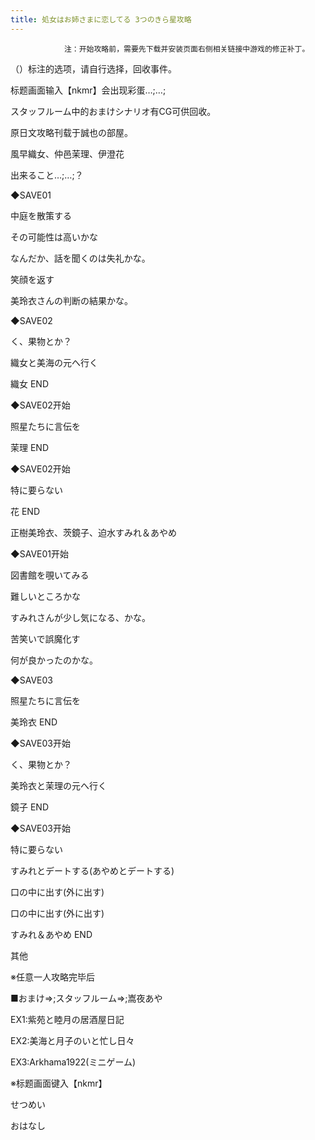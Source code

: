 ```yaml
---
title: 処女はお姉さまに恋してる 3つのきら星攻略
---
```


                注：开始攻略前，需要先下载并安装页面右侧相关链接中游戏的修正补丁。

（）标注的选项，请自行选择，回收事件。

标题画面输入【nkmr】会出现彩蛋…;…;

スタッフルーム中的おまけシナリオ有CG可供回收。

原日文攻略刊载于誠也の部屋。



風早織女、仲邑茉理、伊澄花



出来ること…;…;？

◆SAVE01

中庭を散策する

その可能性は高いかな

なんだか、話を聞くのは失礼かな。

笑顔を返す

美玲衣さんの判断の結果かな。

◆SAVE02

く、果物とか？

織女と美海の元へ行く



織女 END



◆SAVE02开始

照星たちに言伝を



茉理 END



◆SAVE02开始

特に要らない



花 END



正樹美玲衣、茨鏡子、迫水すみれ＆あやめ



◆SAVE01开始

図書館を覗いてみる

難しいところかな

すみれさんが少し気になる、かな。

苦笑いで誤魔化す

何が良かったのかな。

◆SAVE03

照星たちに言伝を



美玲衣 END



◆SAVE03开始

く、果物とか？

美玲衣と茉理の元へ行く



鏡子 END



◆SAVE03开始

特に要らない

すみれとデートする(あやめとデートする)

口の中に出す(外に出す)

口の中に出す(外に出す)



すみれ＆あやめ END



其他



※任意一人攻略完毕后

■おまけ⇒;スタッフルーム⇒;嵩夜あや

EX1:紫苑と睦月の居酒屋日記

EX2:美海と月子のいと忙し日々

EX3:Arkhama1922(ミニゲーム)

※标题画面键入【nkmr】

せつめい

おはなし


              
